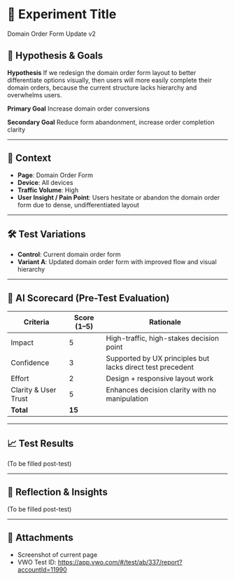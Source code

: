 # 🧪 Experiment Title
Domain Order Form Update v2

## 🎯 Hypothesis & Goals

**Hypothesis**
If we redesign the domain order form layout to better differentiate options visually, then users will more easily complete their domain orders, because the current structure lacks hierarchy and overwhelms users.

**Primary Goal**
Increase domain order conversions

**Secondary Goal**
Reduce form abandonment, increase order completion clarity

---

## 📍 Context

- **Page**: Domain Order Form
- **Device**: All devices
- **Traffic Volume**: High
- **User Insight / Pain Point**: Users hesitate or abandon the domain order form due to dense, undifferentiated layout

---

## 🛠️ Test Variations

- **Control**: Current domain order form
- **Variant A**: Updated domain order form with improved flow and visual hierarchy

---

## 🧠 AI Scorecard (Pre-Test Evaluation)

| Criteria               | Score (1–5) | Rationale |
|------------------------|-------------|-----------|
| Impact                 | 5           | High-traffic, high-stakes decision point |
| Confidence             | 3           | Supported by UX principles but lacks direct test precedent |
| Effort                 | 2           | Design + responsive layout work |
| Clarity & User Trust   | 5           | Enhances decision clarity with no manipulation |
| **Total**              | **15**      |           |

---

## 📈 Test Results
(To be filled post-test)

---

## 🧾 Reflection & Insights
(To be filled post-test)

---

## 📎 Attachments
- Screenshot of current page
- VWO Test ID: https://app.vwo.com/#/test/ab/337/report?accountId=11990